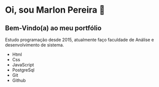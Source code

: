 # Oi, sou Marlon Pereira 👋

## Bem-Vindo(a) ao meu portfólio

Estudo programação desde 2015, atualmente faço faculdade de Análise e desenvolvimento de sistema.

- Html
- Css
- JavaScript
- PostgreSql
- Git
- Github

